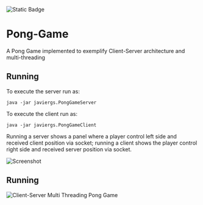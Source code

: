 ![Static Badge](https://img.shields.io/badge/author-javiergs-orange)

# Pong-Game
A Pong Game implemented to exemplify Client-Server architecture and multi-threading
<br>
## Running

To execute the server run as:
```
java -jar javiergs.PongGameServer
```

To execute the client run as:
```
java -jar javiergs.PongGameClient
```
Running a server shows a panel where a player control left side and received client position via socket; running a client shows the player control right side and received server position via socket.

![Screenshot](https://github.com/CSC308/Pong-Game/assets/3814755/b3dcb362-294e-4ad7-9562-2203557a4f45)

## Running

![Client-Server Multi Threading Pong Game](https://github.com/CSC308/Pong-Game/assets/3814755/1a49db1d-4a12-4729-8e90-afb829567c3b)
